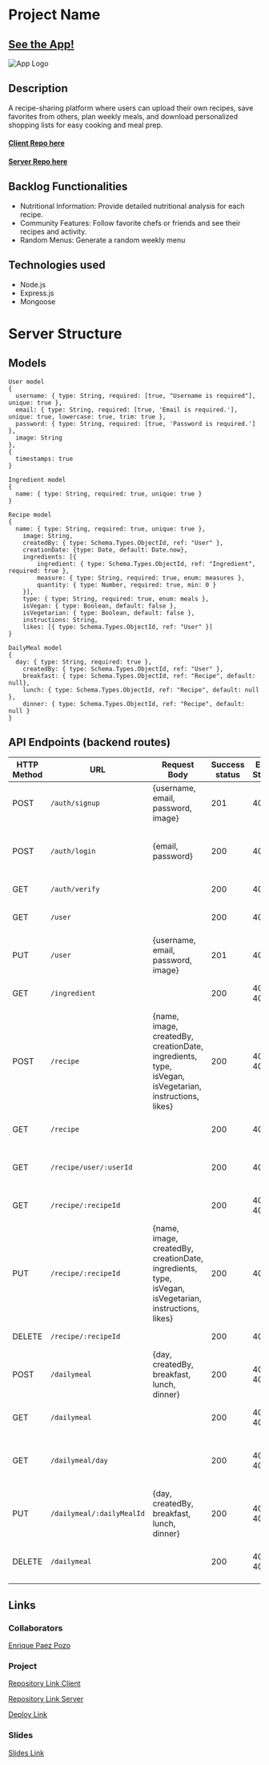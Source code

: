 # Project Name

## [See the App!](https://platemate-app.netlify.app/)

![App Logo](your-image-logo-path-or-name)

## Description

A recipe-sharing platform where users can upload their own recipes, save favorites from others, plan weekly meals, and download personalized shopping lists for easy cooking and meal prep.

#### [Client Repo here](https://github.com/enriquepaez/platemate-client)
#### [Server Repo here](https://github.com/enriquepaez/platemate-server)

## Backlog Functionalities

- Nutritional Information: Provide detailed nutritional analysis for each recipe.
- Community Features: Follow favorite chefs or friends and see their recipes and activity.
- Random Menus: Generate a random weekly menu

## Technologies used

- Node.js
- Express.js
- Mongoose

# Server Structure

## Models

```
User model
{
  username: { type: String, required: [true, "Username is required"], unique: true },
  email: { type: String, required: [true, 'Email is required.'], unique: true, lowercase: true, trim: true },
  password: { type: String, required: [true, 'Password is required.'] },
  image: String
},
{   
  timestamps: true
}
```

```
Ingredient model
{
  name: { type: String, required: true, unique: true }
}
```

```
Recipe model
{
  name: { type: String, required: true, unique: true },
	image: String,
	createdBy: { type: Schema.Types.ObjectId, ref: "User" },
	creationDate: {type: Date, default: Date.now},
	ingredients: [{
		ingredient: { type: Schema.Types.ObjectId, ref: "Ingredient", required: true },
		measure: { type: String, required: true, enum: measures },
		quantity: { type: Number, required: true, min: 0 }	
	}],
	type: { type: String, required: true, enum: meals },
	isVegan: { type: Boolean, default: false },
	isVegetarian: { type: Boolean, default: false },
	instructions: String,
	likes: [{ type: Schema.Types.ObjectId, ref: "User" }]
}
```

```
DailyMeal model
{
  day: { type: String, required: true },
	createdBy: { type: Schema.Types.ObjectId, ref: "User" },
	breakfast: { type: Schema.Types.ObjectId, ref: "Recipe", default: null},
	lunch: { type: Schema.Types.ObjectId, ref: "Recipe", default: null },
	dinner: { type: Schema.Types.ObjectId, ref: "Recipe", default: null }
}
```

## API Endpoints (backend routes)

| HTTP Method | URL                         | Request Body                                                                                          | Success status | Error Status | Description                                                    |
| ----------- | --------------------------- | ----------------------------------------------------------------------------------------------------- | -------------- | ------------ | -------------------------------------------------------------- |
| POST        | `/auth/signup`              | {username, email, password, image}                                                                    | 201            | 400          | Registers the user in the Database                             |
| POST        | `/auth/login`               | {email, password}                                                                                     | 200            | 400          | Validates credentials, creates and sends Token                 |
| GET         | `/auth/verify`              |                                                                                                       | 200            | 401          | Verifies the user Token                                        |
| GET         | `/user`                     |                                                                                                       | 200            | 400          | Get verified user´s information                                |
| PUT         | `/user`                     | {username, email, password, image}                                                                    | 201            | 400          | Updates verified user´s information                            |
| GET         | `/ingredient`               |                                                                                                       | 200            | 400, 401     | Get the list of all ingredients                                |
| POST        | `/recipe`                   | {name, image, createdBy, creationDate, ingredients, type, isVegan, isVegetarian, instructions, likes} | 200            | 400, 401     | Creates a new recipe                                           |
| GET         | `/recipe`                   |                                                                                                       | 200            | 401          | Get the list of all recipes                                    |
| GET         | `/recipe/user/:userId`      |                                                                                                       | 200            | 401          | Get the list of recipes created by an user                     |
| GET         | `/recipe/:recipeId`         |                                                                                                       | 200            | 400, 401     | Get the details of one recipe                                  |
| PUT         | `/recipe/:recipeId`         | {name, image, createdBy, creationDate, ingredients, type, isVegan, isVegetarian, instructions, likes} | 200            | 401          | Updates the information of one recipe                          |
| DELETE      | `/recipe/:recipeId`         |                                                                                                       | 200            | 401          | Deletes one recipe                                             |
| POST        | `/dailymeal`                | {day, createdBy, breakfast, lunch, dinner}                                                            | 200            | 400, 401     | Creates a new daily meal                                       |
| GET         | `/dailymeal`                |                                                                                                       | 200            | 400, 401     | Get all daily meals from an user                               |
| GET         | `/dailymeal/day`            |                                                                                                       | 200            | 400, 401     | Get all daily meals from an user on a specific day             |
| PUT         | `/dailymeal/:dailyMealId`   | {day, createdBy, breakfast, lunch, dinner}                                                            | 200            | 400, 401     | Updates the details of a daily meal                            |
| DELETE      | `/dailymeal`                |                                                                                                       | 200            | 400, 401     | Deletes all daily meals from an user                           |
  
## Links

### Collaborators

[Enrique Paez Pozo](https://github.com/enriquepaez)

### Project

[Repository Link Client](https://github.com/enriquepaez/platemate-client)

[Repository Link Server](https://github.com/enriquepaez/platemate-server)

[Deploy Link](https://platemate-app.netlify.app/)

### Slides

[Slides Link](https://docs.google.com/presentation/d/19Gtdg2P4kSg-_5V6hTgJXgIwRKgGNz5LkBFyTqtzvuc/edit#slide=id.g30e9aa4b67b_0_14)